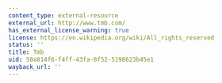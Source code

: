 ```yaml
---
content_type: external-resource
external_url: http://www.tmb.com/
has_external_license_warning: true
license: https://en.wikipedia.org/wiki/All_rights_reserved
status: ''
title: Tmb
uid: 50a814f6-f4ff-43fa-8f52-5198623b45e1
wayback_url: ''
---
```

